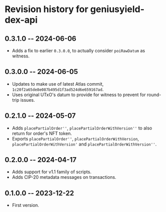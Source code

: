 # Revision history for geniusyield-dex-api

## 0.3.1.0 -- 2024-06-06

* Adds a fix to earlier `0.3.0.0`, to actually consider `poiRawDatum` as witness.

## 0.3.0.0 -- 2024-06-05

* Updates to make use of latest Atlas commit, `1c20f2a65de8e087b495d1f3ad524d6e659167ad`.
* Uses original UTxO's datum to provide for witness to prevent for round-trip issues.

## 0.2.1.0 -- 2024-05-07

* Adds `placePartialOrder''`, `placePartialOrderWithVersion''` to also return for order's NFT token.
* Exports `placePartialOrder''`, `placePartialOrderWithVersion`, `placePartialOrderWithVersion'` and `placePartialOrderWithVersion''`.

## 0.2.0.0 -- 2024-04-17

* Adds support for v1.1 family of scripts.
* Adds CIP-20 metadata messages on transactions.

## 0.1.0.0 -- 2023-12-22

* First version.
